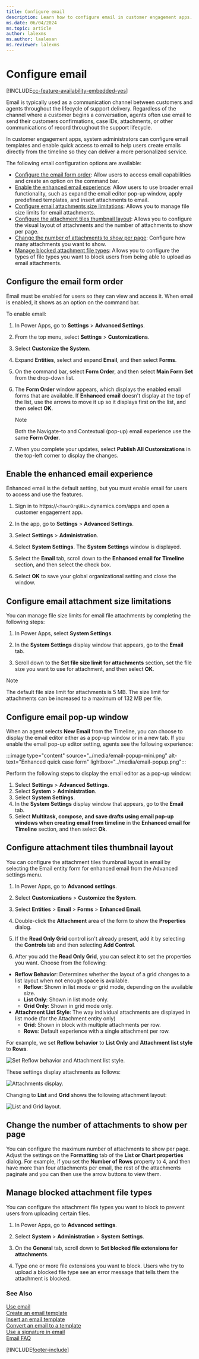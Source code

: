 ```yaml
---
title: Configure email
description: Learn how to configure email in customer engagement apps.
ms.date: 06/04/2024
ms.topic: article
author: lalexms
ms.author: laalexan
ms.reviewer: lalexms
---
```


# Configure email

[!INCLUDE[cc-feature-availability-embedded-yes](../../includes/cc-feature-availability.md)]

Email is typically used as a communication channel between customers and agents throughout the lifecycle of support delivery. Regardless of the channel where a customer begins a conversation, agents often use email to send their customers confirmations, case IDs, attachments, or other communications of record throughout the support lifecycle.

In customer engagement apps, system administrators can configure email templates and enable quick access to email to help users create emails directly from the timeline so they can deliver a more personalized service.	

The following email configuration options are available:	
- [Configure the email form order](#configure-the-email-form-order): Allow users to access email capabilities and create an option on the command bar.
- [Enable the enhanced email experience](#enable-the-enhanced-email-experience): Allow users to use broader email functionality, such as expand the email editor pop-up window, apply predefined templates, and insert attachments to email.
- [Configure email attachments size limitations](#configure-email-attachment-size-limitations): Allows you to manage file size limits for email attachments.
- [Configure the attachment tiles thumbnail layout](#configure-attachment-tiles-thumbnail-layout): Allows you to configure the visual layout of attachments and the number of attachments to show per page.
- [Change the number of attachments to show per page](#change-the-number-of-attachments-to-show-per-page): Configure how many attachments you want to show.
- [Manage blocked attachment file types](#manage-blocked-attachment-file-types): Allows you to configure the types of file types you want to block users from being able to upload as email attachments.

## Configure the email form order

Email must be enabled for users so they can view and access it. When email is enabled, it shows as an option on the command bar.	

To enable email:

1. In Power Apps, go to **Settings** > **Advanced Settings**.
1. From the top menu, select **Settings** > **Customizations**.
1. Select **Customize the System**.
1. Expand **Entities**, select and expand **Email**, and then select **Forms**.
1. On the command bar, select **Form Order**, and then select **Main Form Set** from the drop-down list.
1. The **Form Order** window appears, which displays the enabled email forms that are available. If **Enhanced email** doesn't display at the top of the list, use the arrows to move it up so it displays first on the list, and then select **OK**.

   > [!Note] 
   > Both the Navigate-to and Contextual (pop-up) email experience use the same **Form Order**.

1.	When you complete your updates, select **Publish All Customizations** in the top-left corner to display the changes.


## Enable the enhanced email experience	

Enhanced email is the default setting, but you must enable email for users to access and use the features. 

1. Sign in to https://`<YourOrgURL>`.dynamics.com/apps and open a customer engagement app.

1. In the app, go to **Settings** > **Advanced Settings**.

2. Select **Settings** > **Administration**.

3. Select **System Settings**. The **System Settings** window is displayed.
 
4. Select the **Email** tab, scroll down to the **Enhanced email for Timeline** section, and then select the check box.  

5.	Select **OK** to save your global organizational setting and close the window.	

## Configure email attachment size limitations

You can manage file size limits for email file attachments by completing the following steps: 

1. In Power Apps, select **System Settings**.

2. In the **System Settings** display window that appears, go to the **Email** tab.

3. Scroll down to the  **Set file size limit for attachments** section, set the file size you want to use for attachment, and then select **OK**.

  > [!Note] 	
  > The default file size limit for attachments is 5 MB. The size limit for attachments can be increased to a maximum of 132 MB per file.

## Configure email pop-up window

When an agent selects **New Email** from the Timeline, you can choose to display the email editor either as a pop-up window or in a new tab. If you enable the email pop-up editor setting, agents see the following experience:

   :::image type="content" source="../media/email-popup-mini.png" alt-text="Enhanced quick case form" lightbox="../media/email-popup.png":::

Perform the following steps to display the email editor as a pop-up window:

1. Select  **Settings** > **Advanced Settings**.
2. Select **System** > **Administration**. 
3. Select **System Settings**. 
2. In the **System Settings** display window that appears, go to the **Email** tab.
3. Select **Multitask, compose, and save drafts using email pop-up windows when creating email from timeline** in the  **Enhanced email for Timeline** section, and then select **Ok**.

## Configure attachment tiles thumbnail layout

You can configure the attachment tiles thumbnail layout in email by selecting the Email entity form for enhanced email from the Advanced settings menu.

1. In Power Apps, go to **Advanced settings**.

2. Select **Customizations** > **Customize the System**.

3. Select **Entities** > **Email** > **Forms** > **Enhanced Email**.

4. Double-click the **Attachment** area of the form to show the **Properties** dialog.

5. If the **Read Only Grid** control isn't already present, add it by selecting the **Controls** tab and then selecting **Add Control**.

6. After you add the **Read Only Grid**, you can select it to set the properties you want. Choose from the following:
  - **Reflow Behavior**: Determines whether the layout of a grid changes to a list layout when not enough space is available.
    - **Reflow**: Shown in list mode or grid mode, depending on the available size.
    - **List Only**: Shown in list mode only.
    - **Grid Only**: Shown in grid mode only.
  - **Attachment List Style**: The way individual attachments are displayed in list mode (for the Attachment entity only)
    - **Grid**: Shown in block with multiple attachments per row.
    - **Rows**: Default experience with a single attachment per row.

For example, we set **Reflow behavior** to **List Only** and **Attachment list style** to **Rows**.

   ![Set Reflow behavior and Attachment list style.](../media/list-attachment-style.png "Set Reflow behavior and Attachment list style.")

These settings display attachments as follows:

   ![Attachments display.](../media/list-attach-list-display.png "Attachments display.")

Changing to **List** and **Grid** shows the following attachment layout:

   ![List and Grid layout.](../media/list-grid-layout.png "List and Grid layout.")

## Change the number of attachments to show per page

You can configure the maximum number of attachments to show per page. Adjust the settings on the **Formatting** tab of the **List or Chart properties** dialog. For example, if you set the **Number of Rows** property to 4, and then have more than four attachments per email, the rest of the attachments paginate and you can then use the arrow buttons to view them.  

## Manage blocked attachment file types

You can configure the attachment file types you want to block to prevent users from uploading certain files. 

1. In Power Apps, go to **Advanced settings**.

2. Select **System** > **Administration** > **System Settings**.

3. On the **General** tab, scroll down to **Set blocked file extensions for attachments**.

4. Type one or more file extensions you want to block. Users who try to upload a blocked file type see an error message that tells them the attachment is blocked.

### See Also

[Use email](../customer-service-hub-user-guide-email-overview.md)<br>
[Create an email template](../customer-service-hub-user-guide-email-create-template.md)<br>
[Insert an email template](../customer-service-hub-user-guide-email-insert-template.md)<br>
[Convert an email to a template](../customer-service-hub-user-guide-email-convert-template.md)<br>
[Use a signature in email](../customer-service-hub-user-guide-email-create-signature.md)<br>
[Email FAQ](../email-faqs.md)


[!INCLUDE[footer-include](../../includes/footer-banner.md)]
